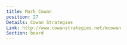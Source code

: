 ```yaml
---
title: Mark Cowan
position: 27
Details: Cowan Strategies
Link: http://www.cowanstrategies.net/mcowan
Section: board
---
```


